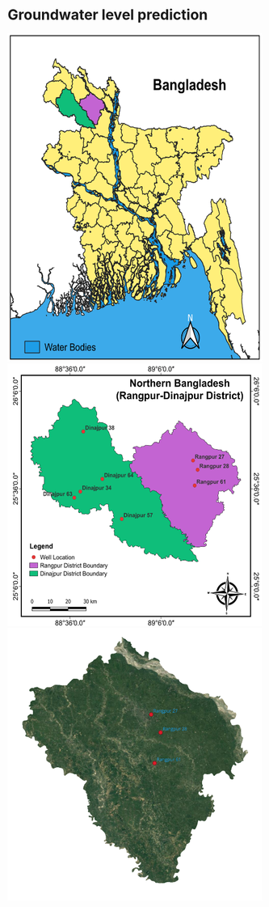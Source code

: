 # Groundwater level prediction

<p float="left">  
 <img src="https://github.com/Abdullah-TU/GIS-Mapping/blob/main/Bangladesh.png" width="600" height="650">
<img src="https://github.com/Abdullah-TU/GIS-Mapping/blob/main/Study_Area_Map(Rangpur-Dinajpur).png" width="600" height="520">
<img src="https://github.com/Abdullah-TU/GIS-Mapping/blob/main/Rangpur_Ruster_image.png" width="520" height="540">

</p>
